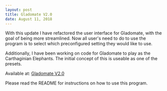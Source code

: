 ```yaml
---
layout: post
title: Gladomate V2.0
date: August 11, 2018
---
```


With this update I have refactored the user interface for Gladomate, with the goal of being more streamlined. 
Now all user's need to do to use the program is to select which preconfigured setting they would like to use.

Additionally, I have been working on code for Gladomate to play as the Carthaginian Elephants. 
The initial concept of this is useable as one of the presets.

Available at: [Gladomate V2.0](https://mega.nz/#!GTxDzYyK!rJw1xV9n1juM0hNLz0MTplzI3SKZJBS21bQreQaKILo)

Please read the README for instructions on how to use this program.
